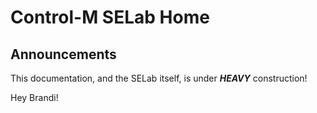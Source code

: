 # Control-M SELab Home

## Announcements

This documentation, and the SELab itself, is under ***HEAVY*** construction!

Hey Brandi!

